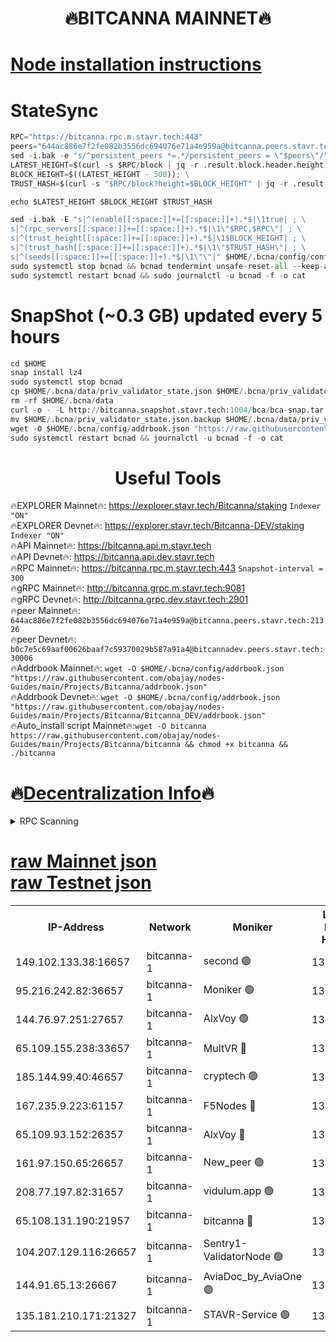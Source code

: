 <h1 align="center"> 🔥BITCANNA MAINNET🔥</h1>


[Node installation instructions](https://github.com/obajay/nodes-Guides/tree/main/Projects/Bitcanna)
=

# StateSync
```python
RPC="https://bitcanna.rpc.m.stavr.tech:443"
peers="644ac886e7f2fe082b3556dc694076e71a4e959a@bitcanna.peers.stavr.tech:21326"
sed -i.bak -e "s/^persistent_peers *=.*/persistent_peers = \"$peers\"/" $HOME/.bcna/config/config.toml
LATEST_HEIGHT=$(curl -s $RPC/block | jq -r .result.block.header.height); \
BLOCK_HEIGHT=$((LATEST_HEIGHT - 500)); \
TRUST_HASH=$(curl -s "$RPC/block?height=$BLOCK_HEIGHT" | jq -r .result.block_id.hash)

echo $LATEST_HEIGHT $BLOCK_HEIGHT $TRUST_HASH

sed -i.bak -E "s|^(enable[[:space:]]+=[[:space:]]+).*$|\1true| ; \
s|^(rpc_servers[[:space:]]+=[[:space:]]+).*$|\1\"$RPC,$RPC\"| ; \
s|^(trust_height[[:space:]]+=[[:space:]]+).*$|\1$BLOCK_HEIGHT| ; \
s|^(trust_hash[[:space:]]+=[[:space:]]+).*$|\1\"$TRUST_HASH\"| ; \
s|^(seeds[[:space:]]+=[[:space:]]+).*$|\1\"\"|" $HOME/.bcna/config/config.toml
sudo systemctl stop bcnad && bcnad tendermint unsafe-reset-all --keep-addr-book
sudo systemctl restart bcnad && sudo journalctl -u bcnad -f -o cat
```
# SnapShot (~0.3 GB) updated every 5 hours
```python
cd $HOME
snap install lz4
sudo systemctl stop bcnad
cp $HOME/.bcna/data/priv_validator_state.json $HOME/.bcna/priv_validator_state.json.backup
rm -rf $HOME/.bcna/data
curl -o - -L http://bitcanna.snapshot.stavr.tech:1004/bca/bca-snap.tar.lz4 | lz4 -c -d - | tar -x -C $HOME/.bcna --strip-components 2
mv $HOME/.bcna/priv_validator_state.json.backup $HOME/.bcna/data/priv_validator_state.json
wget -O $HOME/.bcna/config/addrbook.json "https://raw.githubusercontent.com/obajay/nodes-Guides/main/Projects/Bitcanna/addrbook.json"
sudo systemctl restart bcnad && journalctl -u bcnad -f -o cat
```

 <h1 align="center"> Useful Tools</h1>

🔥EXPLORER Mainnet🔥:    https://explorer.stavr.tech/Bitcanna/staking          `Indexer "ON"` \
🔥EXPLORER Devnet🔥:     https://explorer.stavr.tech/Bitcanna-DEV/staking     `Indexer "ON"` \
🔥API Mainnet🔥:         https://bitcanna.api.m.stavr.tech \
🔥API Devnet🔥:          https://bitcanna.api.dev.stavr.tech \
🔥RPC Mainnet🔥:         https://bitcanna.rpc.m.stavr.tech:443         `Snapshot-interval = 300` \
🔥gRPC Mainnet🔥:        http://bitcanna.grpc.m.stavr.tech:9081 \
🔥gRPC Devnet🔥:         http://bitcanna.grpc.dev.stavr.tech:2901 \
🔥peer Mainnet🔥:        `644ac886e7f2fe082b3556dc694076e71a4e959a@bitcanna.peers.stavr.tech:21326` \
🔥peer Devnet🔥:         `b0c7e5c69aaf00626baaf7c59370029b587a91a4@bitcannadev.peers.stavr.tech:30006` \
🔥Addrbook Mainnet🔥:    ```wget -O $HOME/.bcna/config/addrbook.json "https://raw.githubusercontent.com/obajay/nodes-Guides/main/Projects/Bitcanna/addrbook.json"``` \
🔥Addrbook Devnet🔥:    ```wget -O $HOME/.bcna/config/addrbook.json "https://raw.githubusercontent.com/obajay/nodes-Guides/main/Projects/Bitcanna/Bitcanna_DEV/addrbook.json"``` \
🔥Auto_install script Mainnet🔥:```wget -O bitcanna https://raw.githubusercontent.com/obajay/nodes-Guides/main/Projects/Bitcanna/bitcanna && chmod +x bitcanna && ./bitcanna```

🔥[Decentralization Info](https://github.com/obajay/StateSync-snapshots/tree/main/Projects/Bitcanna/Decentralization)🔥
=

<details>
<summary>RPC Scanning</summary>

<h2 align="center"> We scan nodes in real time every 4 hours. And we provide the final result of RPC endpoints.
We cannot influence the operation of these nodes in any way. </h2>


```python
If Voting Power is higher than 0 --> then the Node is a validator of the network and may be subject to attack and be a potential threat to the chain.
```
```python
We marked such validators with a red symbol
```

</details>

[raw Mainnet json](https://rpc-check.bcam.stavr.tech/bcam/rpc-bcam-result.json) \
[raw Testnet json](https://github.com/obajay/StateSync-snapshots/tree/main/Projects/Bitcanna/Rpc-Check-Testnet)
=



<table><tr><th>IP-Address</th><th>Network</th><th>Moniker</th><th>Latest Block Height</th><th>Earliest Block Height</th><th>Catching Up</th><th>Tx Index</th><th>Voting Power</th><th>Scan Time</th></tr><tr><td>149.102.133.38:16657</td><td>bitcanna-1</td><td>second 🟢</td><td>13182376</td><td>1</td><td>False</td><td>on</td><td>0</td><td>2024-03-26T10:44:28.042623902UTC</td></tr><tr><td>95.216.242.82:36657</td><td>bitcanna-1</td><td>Moniker 🟢</td><td>13182365</td><td>5776907</td><td>False</td><td>on</td><td>0</td><td>2024-03-26T10:43:21.589751804UTC</td></tr><tr><td>144.76.97.251:27657</td><td>bitcanna-1</td><td>AlxVoy 🟢</td><td>13182374</td><td>8805201</td><td>False</td><td>on</td><td>0</td><td>2024-03-26T10:44:17.451677717UTC</td></tr><tr><td>65.109.155.238:33657</td><td>bitcanna-1</td><td>MultVR 🔴</td><td>13182371</td><td>9933415</td><td>False</td><td>on</td><td>352956</td><td>2024-03-26T10:43:55.708365057UTC</td></tr><tr><td>185.144.99.40:46657</td><td>bitcanna-1</td><td>cryptech 🟢</td><td>13182364</td><td>11528001</td><td>False</td><td>on</td><td>0</td><td>2024-03-26T10:43:17.207200566UTC</td></tr><tr><td>167.235.9.223:61157</td><td>bitcanna-1</td><td>F5Nodes 🔴</td><td>13182371</td><td>12084001</td><td>False</td><td>on</td><td>573</td><td>2024-03-26T10:43:59.979476768UTC</td></tr><tr><td>65.109.93.152:26357</td><td>bitcanna-1</td><td>AlxVoy 🔴</td><td>13182376</td><td>12109301</td><td>False</td><td>on</td><td>1391954</td><td>2024-03-26T10:44:28.557148246UTC</td></tr><tr><td>161.97.150.65:26657</td><td>bitcanna-1</td><td>New_peer 🟢</td><td>13182370</td><td>12254001</td><td>False</td><td>on</td><td>0</td><td>2024-03-26T10:43:48.483157269UTC</td></tr><tr><td>208.77.197.82:31657</td><td>bitcanna-1</td><td>vidulum.app 🟢</td><td>13182370</td><td>12386934</td><td>False</td><td>on</td><td>0</td><td>2024-03-26T10:43:51.236458204UTC</td></tr><tr><td>65.108.131.190:21957</td><td>bitcanna-1</td><td>bitcanna 🔴</td><td>13182372</td><td>13082372</td><td>False</td><td>on</td><td>420235</td><td>2024-03-26T10:44:04.354457743UTC</td></tr><tr><td>104.207.129.116:26657</td><td>bitcanna-1</td><td>Sentry1-ValidatorNode 🟢</td><td>13182375</td><td>13128001</td><td>False</td><td>on</td><td>0</td><td>2024-03-26T10:44:29.256754245UTC</td></tr><tr><td>144.91.65.13:26667</td><td>bitcanna-1</td><td>AviaDoc_by_AviaOne 🟢</td><td>13182373</td><td>13175101</td><td>False</td><td>on</td><td>0</td><td>2024-03-26T10:44:12.835186158UTC</td></tr><tr><td>135.181.210.171:21327</td><td>bitcanna-1</td><td>STAVR-Service 🟢</td><td>13182374</td><td>13180001</td><td>False</td><td>on</td><td>0</td><td>2024-03-26T10:44:17.235383949UTC</td></tr></table>

